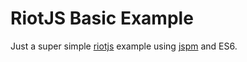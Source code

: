 # RiotJS Basic Example

Just a super simple [riotjs](http://riotjs.com/) example using [jspm](http://jspm.io) and ES6.